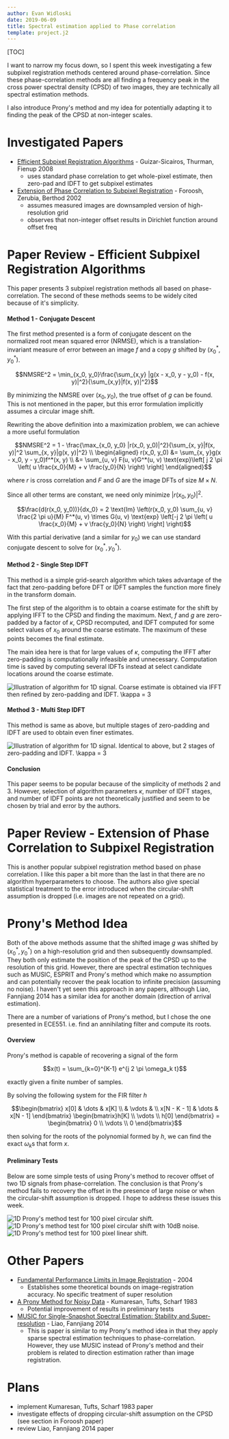 ```yaml
---
author: Evan Widloski
date: 2019-06-09
title: Spectral estimation applied to Phase correlation
template: project.j2
---
```


[TOC]

I want to narrow my focus down, so I spent this week investigating a few subpixel registration methods centered around phase-correlation.  Since these phase-correlation methods are all finding a frequency peak in the cross power spectral density (CPSD) of two images, they are technically all spectral estimation methods.

I also introduce Prony's method and my idea for potentially adapting it to finding the peak of the CPSD at non-integer scales.

# Investigated Papers

- [Efficient Subpixel Registration Algorithms](https://www.osapublishing.org/ol/viewmedia.cfm?uri=ol-33-2-156&seq=0) - Guizar-Sicairos, Thurman, Fienup 2008
    - uses standard phase correlation to get whole-pixel estimate, then zero-pad and IDFT to get subpixel estimates
- [Extension of Phase Correlation to Subpixel Registration](https://ieeexplore.ieee.org/document/988953) - Foroosh, Zerubia, Berthod 2002
    - assumes measured images are downsampled version of high-resolution grid
    - observes that non-integer offset results in Dirichlet function around offset freq

# Paper Review - Efficient Subpixel Registration Algorithms

This paper presents 3 subpixel registration methods all based on phase-correlation.  The second of these methods seems to be widely cited because of it's simplicity.

#### Method 1 - Conjugate Descent

The first method presented is a form of conjugate descent on the normalized root mean squared error (NRMSE), which is a translation-invariant measure of error between an image $f$ and a copy $g$ shifted by $(x_0^{\ast}, y_0^*)$.

```math
NMSRE^2 = \min_{x_0, y_0}\frac{\sum_{x,y} |g(x - x_0, y - y_0) - f(x, y)|^2}{\sum_{x,y}|f(x, y)|^2}
```

By minimizing the NMSRE over $(x_0, y_0)$, the true offset of $g$ can be found.  This is not mentioned in the paper, but this error formulation implicitly assumes a circular image shift.

Rewriting the above definition into a maximization problem, we can achieve a more useful formulation

```math
NMSRE^2 = 1 - \frac{\max_{x_0, y_0} |r(x_0, y_0)|^2}{\sum_{x, y}|f(x, y)|^2 \sum_{x, y}|g(x, y)|^2} \\

\begin{aligned}
r(x_0, y_0) &= \sum_{x, y}g(x - x_0, y - y_0)f^*(x, y) \\
&= \sum_{u, v} F(u, v)G^*(u, v) \text{exp}\left[ j 2 \pi \left( u \frac{x_0}{M} + v \frac{y_0}{N} \right) \right]
\end{aligned}
```

where $r$ is cross correlation and $F$ and $G$ are the image DFTs of size $M \times N$.

Since all other terms are constant, we need only minimize $|r(x_0, y_0)|^2$.

```math
\frac{d(r(x_0, y_0))}{dx_0} = 2 \text{Im} \left(r(x_0, y_0) \sum_{u, v} \frac{2 \pi u}{M} F^*(u, v) \times G(u, v) \text{exp} \left[-j 2 \pi \left( u \frac{x_0}{M} + v \frac{y_0}{N} \right) \right] \right)
```

With this partial derivative (and a similar for $y_0$) we can use standard conjugate descent to solve for $(x_0^{\ast}, y_0^*)$.

#### Method 2 - Single Step IDFT

This method is a simple grid-search algorithm which takes advantage of the fact that zero-padding before DFT or IDFT samples the function more finely in the transform domain.

The first step of the algorithm is to obtain a coarse estimate for the shift by applying IFFT to the CPSD and finding the maximum.  Next, $f$ and $g$ are zero-padded by a factor of $\kappa$, CPSD recomputed, and IDFT computed for some select values of $x_0$ around the coarse estimate.  The maximum of these points becomes the final estimate.

The main idea here is that for large values of $\kappa$, computing the IFFT after zero-padding is computationally infeasible and unnecessary.  Computation time is saved by computing several IDFTs instead at select candidate locations around the coarse estimate.


![Illustration of algorithm for 1D signal.  Coarse estimate is obtained via IFFT then refined by zero-padding and IDFT. $\kappa = 3$](dft_1_step.png)

#### Method 3 - Multi Step IDFT

This method is same as above, but multiple stages of zero-padding and IDFT are used to obtain even finer estimates.

![Illustration of algorithm for 1D signal.  Identical to above, but 2 stages of zero-padding and IDFT. $\kappa = 3$](dft_2_step.png)

#### Conclusion

This paper seems to be popular because of the simplicity of methods 2 and 3.  However, selection of algorithm parameters $\kappa$, number of IDFT stages, and number of IDFT points are not theoretically justified and seem to be chosen by trial and error by the authors.

# Paper Review - Extension of Phase Correlation to Subpixel Registration

This is another popular subpixel registration method based on phase correlation.  I like this paper a bit more than the last in that there are no algorithm hyperparameters to choose.  The authors also give special statistical treatment to the error introduced when the circular-shift assumption is dropped (i.e. images are not repeated on a grid).

# Prony's Method Idea

Both of the above methods assume that the shifted image $g$ was shifted by $(x_0^{\ast}, y_0^*)$ on a high-resolution grid and then subsequently downsampled.  They both only estimate the position of the peak of the CPSD up to the resolution of this grid.  However, there are spectral estimation techniques such as MUSIC, ESPRIT and Prony's method which make no assumption and can potentially recover the peak location to infinite precision (assuming no noise).  I haven't yet seen this approach in any papers, although Liao, Fannjiang 2014 has a similar idea for another domain (direction of arrival estimation).

There are a number of variations of Prony's method, but I chose the one presented in ECE551.  i.e. find an annihilating filter and compute its roots.

#### Overview


Prony's method is capable of recovering a signal of the form

```math
x(t) = \sum_{k=0}^{K-1} e^{j 2 \pi \omega_k t}
```

exactly given a finite number of samples.

By solving the following system for the FIR filter $h$

```math
\begin{bmatrix}
x[0] & \dots & x[K] \\ & \vdots & \\ x[N - K - 1] & \dots & x[N - 1]
\end{bmatrix}
\begin{bmatrix}h[K] \\ \vdots \\ h[0] \end{bmatrix} =
\begin{bmatrix} 0 \\ \vdots \\ 0 \end{bmatrix}
```

then solving for the roots of the polynomial formed by $h$, we can find the exact $\omega_k$s that form $x$.

#### Preliminary Tests

Below are some simple tests of using Prony's method to recover offset of two 1D signals from phase-correlation.  The conclusion is that Prony's method fails to recovery the offset in the presence of large noise or when the circular-shift assumption is dropped.  I hope to address these issues this week.

![1D Prony's method test for 100 pixel circular shift.](prony_1d_circular.png)
![1D Prony's method test for 100 pixel circular shift with 10dB noise.](prony_1d_circular_noise.png)
![1D Prony's method test for 100 pixel linear shift.](prony_1d_linear.png)

# Other Papers
- [Fundamental Performance Limits in Image Registration](https://ieeexplore.ieee.org/document/1323100) - 2004
    - Establishes some theoretical bounds on image-registration accuracy.  No specific treatment of super resolution
- [A Prony Method for Noisy Data](https://ieeexplore.ieee.org/stamp/stamp.jsp?tp=&arnumber=1457117) - Kumaresan, Tufts, Scharf 1983
    - Potential improvement of results in preliminary tests
- [MUSIC for Single-Snapshot Spectral Estimation: Stability and Super-resolution](https://arxiv.org/pdf/1404.1484) - Liao, Fannjiang 2014
    - This is paper is similar to my Prony's method idea in that they apply sparse spectral estimation techniques to phase-correlation.  However, they use MUSIC instead of Prony's method and their problem is related to direction estimation rather than image registration.

# Plans
- implement Kumaresan, Tufts, Scharf 1983 paper
- investigate effects of dropping circular-shift assumption on the CPSD (see section in Foroosh paper)
- review Liao, Fannjiang 2014 paper
